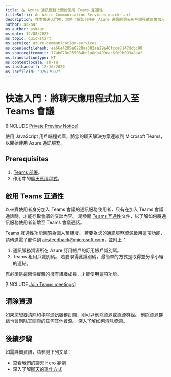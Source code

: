 ```yaml
---
title: 在 Azure 通訊服務上開始使用 Teams 互通性
titleSuffix: An Azure Communication Services quickstart
description: 在本快速入門中，您將了解如何使用 Azure 通訊的聊天用戶端程式庫來加入 Teams 會議
author: askaur
ms.author: askaur
ms.date: 12/08/2020
ms.topic: quickstart
ms.service: azure-communication-services
ms.openlocfilehash: ea66e4295e8228aa382aa29a46fcca8147dcbc98
ms.sourcegitcommit: 77ab078e255034bd1a8db499eec6fe9b093a8e4f
ms.translationtype: HT
ms.contentlocale: zh-TW
ms.lasthandoff: 12/16/2020
ms.locfileid: "97577997"
---
```

# <a name="quickstart-join-your-chat-app-to-a-teams-meeting"></a>快速入門：將聊天應用程式加入至 Teams 會議

[!INCLUDE [Private Preview Notice](../../includes/private-preview-include.md)]

使用 JavaScript 用戶端程式庫，將您的聊天解決方案連線到 Microsoft Teams，以開始使用 Azure 通訊服務。 

## <a name="prerequisites"></a>Prerequisites 

1.  [Teams 部署](https://docs.microsoft.com/deployoffice/teams-install)。 
2. 作用中的[聊天應用程式](./get-started.md)。 

## <a name="enable-teams-interoperability"></a>啟用 Teams 互通性 

以來賓使用者身分加入 Teams 會議的通訊服務使用者，只有在加入 Teams 會議通話時，才能存取會議的交談內容。 請參閱 [Teams 互通性](../voice-video-calling/get-started-teams-interop.md)文件，以了解如何將通訊服務使用者新增至 Teams 會議通話。

Teams 互通性功能目前為個人預覽版。 若要為您的通訊服務資源啟用這項功能，請傳送電子郵件到 acsfeedback@microsoft.com，並附上： 
1. 通訊服務資源所在 Azure 訂用帳戶的訂用帳戶識別碼。 
2. Teams 租用戶識別碼。 若要取得此識別碼，最簡單的方式是取得並分享小組的連結。 

您必須是這兩個實體的擁有組織成員，才能使用這項功能。 

[!INCLUDE [Join Teams meetings](./includes/meeting-interop-javascript.md)]

## <a name="clean-up-resources"></a>清除資源

如果您想要清除和移除通訊服務訂閱，則可以刪除資源或資源群組。 刪除資源群組也會刪除其關聯的任何其他資源。 深入了解如何[清除資源](../create-communication-resource.md#clean-up-resources)。

## <a name="next-steps"></a>後續步驟

如需詳細資訊，請參閱下列文章：

- 查看我們的[聊天 Hero 範例](../../samples/chat-hero-sample.md)
- 深入了解[聊天的運作方式](../../concepts/chat/concepts.md)
